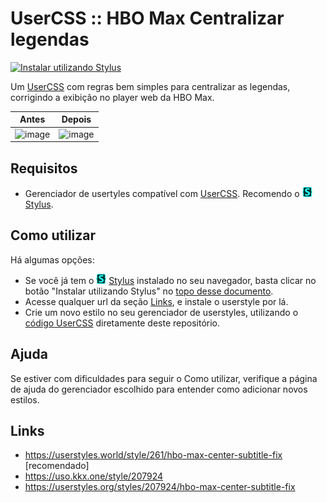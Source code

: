 # UserCSS :: HBO Max Centralizar legendas

[![Instalar utilizando Stylus](https://img.shields.io/badge/Instalar%20utilizando-Stylus-238b8b.svg)](https://github.com/rafasirotheau/usercss-hbomax-center-subtitle-fix/raw/main/hbomax-center-subtitle-fix.user.css)

Um [UserCSS](https://github.com/openstyles/stylus/wiki/UserCSS) com regras bem simples para centralizar as legendas, corrigindo a exibição no player web da HBO Max.


| Antes  |  Depois  |
| ------------------- | ------------------- |
|  ![image](https://user-images.githubusercontent.com/937445/125341194-bbde3b80-e329-11eb-8f6e-2f880ab0250a.png) |  ![image](https://user-images.githubusercontent.com/937445/125341235-c7c9fd80-e329-11eb-8f8b-b1946cb14c27.png) |

## Requisitos
- Gerenciador de usertyles compatível com [UserCSS](https://github.com/openstyles/stylus/wiki/UserCSS). Recomendo o ![image](https://github.com/openstyles/stylus/raw/master/images/icon/16.png) [Stylus](https://github.com/openstyles/stylus#releases).


## Como utilizar

Há algumas opções:
- Se você já tem o ![image](https://github.com/openstyles/stylus/raw/master/images/icon/16.png) [Stylus](https://github.com/openstyles/stylus#releases) instalado no seu navegador, basta clicar no botão "Instalar utilizando Stylus" no [topo desse documento](#usercss--hbo-max-centralizar-legendas).
- Acesse qualquer url da seção [Links](#links), e instale o userstyle por lá.
- Crie um novo estilo no seu gerenciador de userstyles, utilizando o [código UserCSS](https://github.com/rafasirotheau/stylish-hbomax-subtitle-fix/blob/main/center-subtitle-fix.css) diretamente deste repositório.


## Ajuda

Se estiver com dificuldades para seguir o Como utilizar, verifique a página de ajuda do gerenciador escolhido para entender como adicionar novos estilos.


## Links
- https://userstyles.world/style/261/hbo-max-center-subtitle-fix [recomendado]
- https://uso.kkx.one/style/207924
- https://userstyles.org/styles/207924/hbo-max-center-subtitle-fix
